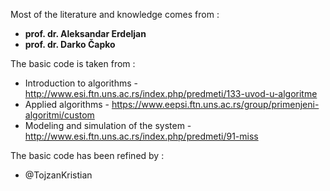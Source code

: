 Most of the literature and knowledge comes from :
  * **prof. dr. Aleksandar Erdeljan**
  * **prof. dr. Darko Čapko**

The basic code is taken from :
  * Introduction to algorithms - http://www.esi.ftn.uns.ac.rs/index.php/predmeti/133-uvod-u-algoritme
  * Applied algorithms - https://www.eepsi.ftn.uns.ac.rs/group/primenjeni-algoritmi/custom
  * Modeling and simulation of the system - http://www.esi.ftn.uns.ac.rs/index.php/predmeti/91-miss

The basic code has been refined by :
  * @TojzanKristian